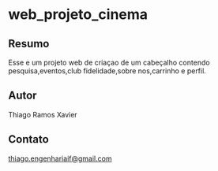 # web_projeto_cinema

## Resumo
Esse e um projeto web  de criaçao de um cabeçalho contendo pesquisa,eventos,club fidelidade,sobre nos,carrinho e perfil.


## Autor
Thiago Ramos Xavier

## Contato

thiago.engenhariaif@gmail.com
